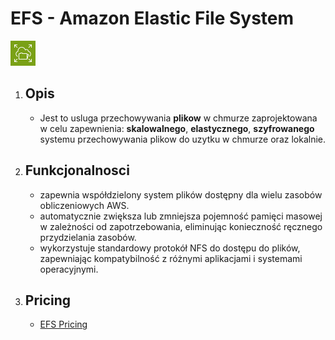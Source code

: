 # EFS - Amazon **Elastic File System**


![Elastic File System Icon](../images/services/Arch_Amazon-EFS_32.png "AWS EFS")

1. Opis
    - 

    - Jest to usluga przechowywania **plikow** w chmurze zaprojektowana w celu zapewnienia: **skalowalnego**, **elastycznego**, **szyfrowanego** systemu przechowywania plikow do uzytku w chmurze oraz lokalnie.


2. Funkcjonalnosci
    - 

    - zapewnia współdzielony system plików dostępny dla wielu zasobów obliczeniowych AWS.
    - automatycznie zwiększa lub zmniejsza pojemność pamięci masowej w zależności od zapotrzebowania, eliminując konieczność ręcznego przydzielania zasobów.
    - wykorzystuje standardowy protokół NFS do dostępu do plików, zapewniając kompatybilność z różnymi aplikacjami i systemami operacyjnymi.


3. Pricing
    - 

    - [EFS Pricing](https://aws.amazon.com/efs/pricing/)